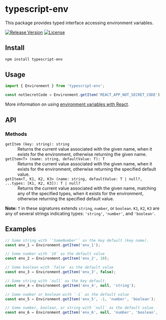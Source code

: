 # typescript-env

This package provides typed interface accessing environment variables.

[![Release Version](https://img.shields.io/npm/v/typescript-env.svg)](https://www.npmjs.com/package/typescript-env)
[![License](https://img.shields.io/badge/License-MIT-blue.svg)](https://opensource.org/licenses/MIT)

## Install

```bash
npm install typescript-env
```

## Usage

```ts
import { Environment } from 'typescript-env';

const notSecretCode = Environment.getItem('REACT_APP_NOT_SECRET_CODE');
```

More information on using [environment variables with React](https://create-react-app.dev/docs/adding-custom-environment-variables).

## API

### Methods

<dl>

  <dt><code>getItem (key: string): string</code></dt>
  <dd>Returns the current value associated with the given name, when it exists for the environment, otherwise returning the given name.</dd>

  <dt><code>getItem&lt;T&gt; (name: string, defaultValue: T): T</code></dt>
  <dd>Returns the current value associated with the given name, when it exists for the environment, otherwise returning the specified default value.</dd>

  <dt><code>getItem&lt;T, K1, K2, K3&gt; (name: string, defaultValue: T | null?, ...types: [K1, K2, K3]): T | null?</code></dt>
  <dd>Returns the current value associated with the given name, matching any of the specified types, when it exists for the environment, otherwise returning the specified default value.</dd>

</dl>

**Note:** `T` in these signatures extends `string`, `number`, or `boolean`. `K1`, `K2`, `K3` are any of several strings indicating types: `'string'`, `'number'`, and `'boolean'`.

## Examples

```ts
// Some string with `'SomeNumber'` as the key default (key name).
const env_1 = Environment.getItem('env_1');

// Some number with `10` as the default value
const env_2 = Environment.getItem('env_2', 10);

// Some boolean with `false` as the default value
const env_3 = Environment.getItem('env_3', false);

// Some string with `null` as the key default.
const env_4 = Environment.getItem('env_4', null, 'string');

// Some number or boolean with `-1` as the default value
const env_5 = Environment.getItem('env_5', -1, 'number', 'boolean');

// Some number, boolean, or string with `null` as the default value
const env_6 = Environment.getItem('env_6', null, 'number', 'boolean', 'string');
```
